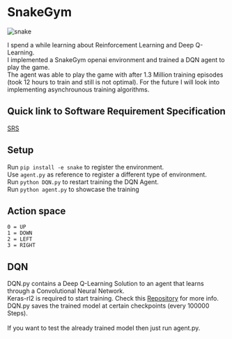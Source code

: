 # SnakeGym
![snake](https://user-images.githubusercontent.com/73897941/197170398-388c2de4-9da1-427f-8df7-dcf61cae930d.gif)



I spend a while learning about Reinforcement Learning and Deep Q-Learning. <br> I implemented a SnakeGym openai environment and trained a DQN agent to play the game. <br> The agent was able to play the game with after 1.3 Million training episodes (took 12 hours to train and still is not optimal). For the future I will look into implementing asynchrounous training algorithms.


## Quick link to Software Requirement Specification
[SRS](SnakeGym_Software_Requirements_Specification.pdf)

## Setup
Run ```pip install -e snake``` to register the environment.<br>
Use ```agent.py``` as reference to register a different type of environment. <br> 
Run ```python DQN.py``` to restart training the DQN Agent. <br>
Run ```python agent.py``` to showcase the training <br>

## Action space
```
0 = UP
1 = DOWN
2 = LEFT
3 = RIGHT

```

## DQN

DQN.py contains a Deep Q-Learning Solution to an agent that learns through a Convolutional Neural Network. <br>
Keras-rl2 is required to start training. Check this <a href="https://github.com/taylormcnally/keras-rl2">Repository</a> for more info. <br>
DQN.py saves the trained model at certain checkpoints (every 100000 Steps). <br>
<br>
If you want to test the already trained model then just run agent.py. <br>


